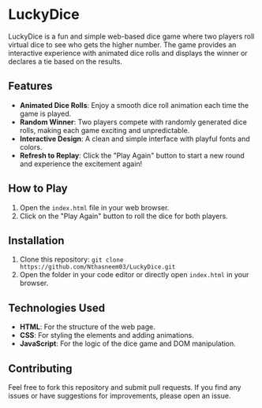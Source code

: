 # LuckyDice

LuckyDice is a fun and simple web-based dice game where two players roll virtual dice to see who gets the higher number. The game provides an interactive experience with animated dice rolls and displays the winner or declares a tie based on the results.

## Features

- **Animated Dice Rolls**: Enjoy a smooth dice roll animation each time the game is played.
- **Random Winner**: Two players compete with randomly generated dice rolls, making each game exciting and unpredictable.
- **Interactive Design**: A clean and simple interface with playful fonts and colors.
- **Refresh to Replay**: Click the "Play Again" button to start a new round and experience the excitement again!

## How to Play

1. Open the `index.html` file in your web browser.
2. Click on the "Play Again" button to roll the dice for both players.

## Installation

1. Clone this repository: `git clone https://github.com/Nthasneem03/LuckyDice.git`
2. Open the folder in your code editor or directly open `index.html` in your browser.

## Technologies Used

- **HTML**: For the structure of the web page.
- **CSS**: For styling the elements and adding animations.
- **JavaScript**: For the logic of the dice game and DOM manipulation.

## Contributing

Feel free to fork this repository and submit pull requests. If you find any issues or have suggestions for improvements, please open an issue.
